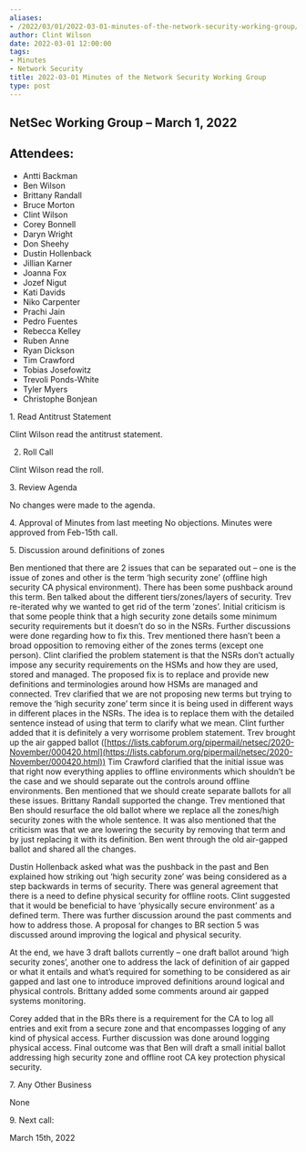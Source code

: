 ```yaml
---
aliases:
- /2022/03/01/2022-03-01-minutes-of-the-network-security-working-group/
author: Clint Wilson
date: 2022-03-01 12:00:00
tags:
- Minutes
- Network Security
title: 2022-03-01 Minutes of the Network Security Working Group
type: post
---
```


## NetSec Working Group – March 1, 2022

## Attendees:

- Antti Backman
- Ben Wilson
- Brittany Randall
- Bruce Morton
- Clint Wilson
- Corey Bonnell
- Daryn Wright
- Don Sheehy
- Dustin Hollenback
- Jillian Karner
- Joanna Fox
- Jozef Nigut
- Kati Davids
- Niko Carpenter
- Prachi Jain
- Pedro Fuentes
- Rebecca Kelley
- Ruben Anne
- Ryan Dickson
- Tim Crawford
- Tobias Josefowitz
- Trevoli Ponds-White
- Tyler Myers
- Christophe Bonjean

1. Read Antitrust Statement

Clint Wilson read the antitrust statement.

2. Roll Call

Clint Wilson read the roll.

3. Review Agenda

No changes were made to the agenda.

4. Approval of Minutes from last meeting
No objections. Minutes were approved from Feb-15th call.

5. Discussion around definitions of zones

Ben mentioned that there are 2 issues that can be separated out – one is the issue of zones and other is the term ‘high security zone’ (offline high security CA physical environment). There has been some pushback around this term. Ben talked about the different tiers/zones/layers of security.
Trev re-iterated why we wanted to get rid of the term ‘zones’. Initial criticism is that some people think that a high security zone details some minimum security requirements but it doesn’t do so in the NSRs. Further discussions were done regarding how to fix this.
Trev mentioned there hasn’t been a broad opposition to removing either of the zones terms (except one person).
Clint clarified the problem statement is that the NSRs don’t actually impose any security requirements on the HSMs and how they are used, stored and managed.
The proposed fix is to replace and provide new definitions and terminologies around how HSMs are managed and connected. Trev clarified that we are not proposing new terms but trying to remove the ‘high security zone’ term since it is being used in different ways in different places in the NSRs. The idea is to replace them with the detailed sentence instead of using that term to clarify what we mean. Clint further added that it is definitely a very worrisome problem statement. Trev brought up the air gapped ballot ([https://lists.cabforum.org/pipermail/netsec/2020-November/000420.html](https://lists.cabforum.org/pipermail/netsec/2020-November/000420.html))
Tim Crawford clarified that the initial issue was that right now everything applies to offline environments which shouldn’t be the case and we should separate out the controls around offline environments. Ben mentioned that we should create separate ballots for all these issues. Brittany Randall supported the change.
Trev mentioned that Ben should resurface the old ballot where we replace all the zones/high security zones with the whole sentence. It was also mentioned that the criticism was that we are lowering the security by removing that term and by just replacing it with its definition. Ben went through the old air-gapped ballot and shared all the changes.

Dustin Hollenback asked what was the pushback in the past and Ben explained how striking out ‘high security zone’ was being considered as a step backwards in terms of security.
There was general agreement that there is a need to define physical security for offline roots. Clint suggested that it would be beneficial to have ‘physically secure environment’ as a defined term. There was further discussion around the past comments and how to address those. A proposal for changes to BR section 5 was discussed around improving the logical and physical security.

At the end, we have 3 draft ballots currently – one draft ballot around ‘high security zones’, another one to address the lack of definition of air gapped or what it entails and what’s required for something to be considered as air gapped and last one to introduce improved definitions around logical and physical controls.
Brittany added some comments around air gapped systems monitoring.

Corey added that in the BRs there is a requirement for the CA to log all entries and exit from a secure zone and that encompasses logging of any kind of physical access. Further discussion was done around logging physical access. Final outcome was that Ben will draft a small initial ballot addressing high security zone and offline root CA key protection physical security.

7. Any Other Business

None

9. Next call:

March 15th, 2022